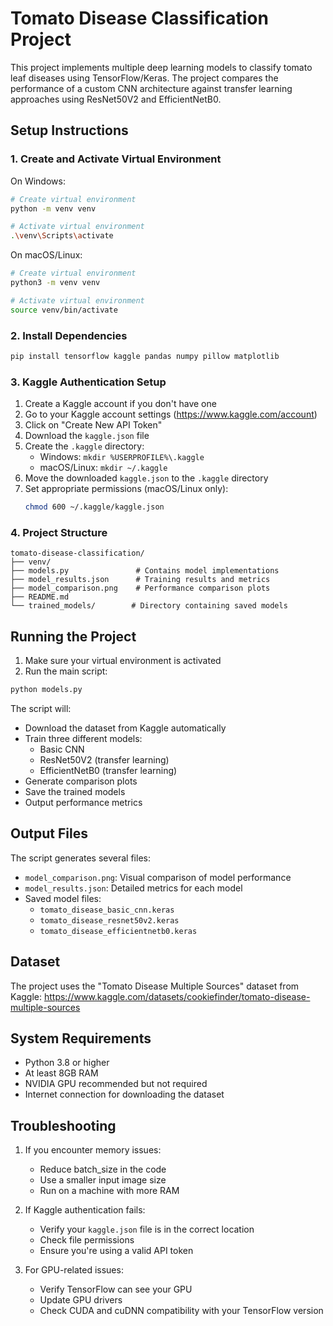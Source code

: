 # Tomato Disease Classification Project

This project implements multiple deep learning models to classify tomato leaf diseases using TensorFlow/Keras. The project compares the performance of a custom CNN architecture against transfer learning approaches using ResNet50V2 and EfficientNetB0.

## Setup Instructions

### 1. Create and Activate Virtual Environment

On Windows:
```bash
# Create virtual environment
python -m venv venv

# Activate virtual environment
.\venv\Scripts\activate
```

On macOS/Linux:
```bash
# Create virtual environment
python3 -m venv venv

# Activate virtual environment
source venv/bin/activate
```

### 2. Install Dependencies

```bash
pip install tensorflow kaggle pandas numpy pillow matplotlib
```

### 3. Kaggle Authentication Setup

1. Create a Kaggle account if you don't have one
2. Go to your Kaggle account settings (https://www.kaggle.com/account)
3. Click on "Create New API Token"
4. Download the `kaggle.json` file
5. Create the `.kaggle` directory:
   - Windows: `mkdir %USERPROFILE%\.kaggle`
   - macOS/Linux: `mkdir ~/.kaggle`
6. Move the downloaded `kaggle.json` to the `.kaggle` directory
7. Set appropriate permissions (macOS/Linux only):
   ```bash
   chmod 600 ~/.kaggle/kaggle.json
   ```

### 4. Project Structure

```
tomato-disease-classification/
├── venv/
├── models.py               # Contains model implementations
├── model_results.json      # Training results and metrics
├── model_comparison.png    # Performance comparison plots
├── README.md
└── trained_models/        # Directory containing saved models
```

## Running the Project

1. Make sure your virtual environment is activated
2. Run the main script:
```bash
python models.py
```

The script will:
- Download the dataset from Kaggle automatically
- Train three different models:
  - Basic CNN
  - ResNet50V2 (transfer learning)
  - EfficientNetB0 (transfer learning)
- Generate comparison plots
- Save the trained models
- Output performance metrics

## Output Files

The script generates several files:
- `model_comparison.png`: Visual comparison of model performance
- `model_results.json`: Detailed metrics for each model
- Saved model files:
  - `tomato_disease_basic_cnn.keras`
  - `tomato_disease_resnet50v2.keras`
  - `tomato_disease_efficientnetb0.keras`

## Dataset

The project uses the "Tomato Disease Multiple Sources" dataset from Kaggle:
https://www.kaggle.com/datasets/cookiefinder/tomato-disease-multiple-sources

## System Requirements

- Python 3.8 or higher
- At least 8GB RAM
- NVIDIA GPU recommended but not required
- Internet connection for downloading the dataset

## Troubleshooting

1. If you encounter memory issues:
   - Reduce batch_size in the code
   - Use a smaller input image size
   - Run on a machine with more RAM

2. If Kaggle authentication fails:
   - Verify your `kaggle.json` file is in the correct location
   - Check file permissions
   - Ensure you're using a valid API token

3. For GPU-related issues:
   - Verify TensorFlow can see your GPU
   - Update GPU drivers
   - Check CUDA and cuDNN compatibility with your TensorFlow version
